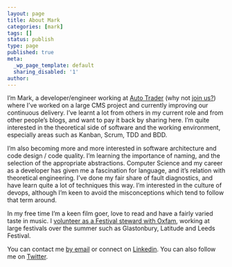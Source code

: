 ```yaml
---
layout: page
title: About Mark
categories: [mark]
tags: []
status: publish
type: page
published: true
meta:
  _wp_page_template: default
  sharing_disabled: '1'
author:
---
```


I’m Mark, a developer/engineer working at [Auto Trader](http://www.autotrader.co.uk/) (why not [join us?](http://careers.autotrader.co.uk/)) where I’ve worked on a large CMS project and currently improving our continuous delivery. I’ve learnt a lot from others in my current role and from other people’s blogs, and want to pay it back by sharing here. I’m quite interested in the theoretical side of software and the working environment, especially areas such as Kanban, Scrum, TDD and BDD.

I’m also becoming more and more interested in software architecture and code design / code quality. I’m learning the importance of naming, and the selection of the appropriate abstractions. Computer Science and my career as a developer has given me a fascination for language, and it’s relation with theoretical engineering. I’ve done my fair share of fault diagnostics, and have learn quite a lot of techniques this way. I’m interested in the culture of devops, although I’m keen to avoid the misconceptions which tend to follow that term around.

In my free time I’m a keen film goer, love to read and have a fairly varied taste in music. I [volunteer as a Festival steward with Oxfam](http://www.oxfam.org.uk/stewarding), working at large festivals over the summer such as Glastonbury, Latitude and Leeds Festival.

You can contact me [by email](mailto:blog@markcrossfield.co.uk) or connect on [Linkedin](http://uk.linkedin.com/in/markcrossfield). You can also follow me on [Twitter](http://twitter.com/mrmanc).
